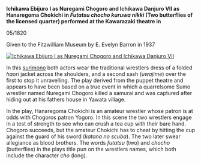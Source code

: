**Ichikawa Ebijuro I as Nuregami Chogoro and Ichikawa Danjuro VII as Hanaregoma Chokichi in _Futatsu chocho kuruwa nikki_ (Two butterflies of the licensed quarter) performed at the Kawarazaki theatre in**

05/1820

Given to the Fitzwilliam Museum by E. Evelyn Barron in 1937

[![Ichikawa Ebijuro I as Nuregami Chogoro and Ichikawa Danjuro VII ](P.488-1937_small.jpg)](KUN/kunp488.htm)

In this [surimono](textP.htm) both actors wear the traditional wrestlers dress of a folded _haori_ jacket across the shoulders, and a second sash (_uwajime_) over the first to stop it unravelling. The play derived from the puppet theatre and appears to have been based on a true event in which a quarrelsome Sumo wrestler named Nuregami Chogoro killed a samurai and was captured after hiding out at his fathers house in Yawata village.

In the play, Hanaregoma Chokichi is an amateur wrestler whose patron is at odds with Chogoros patron Yogoro. In this scene the two wrestlers engage in a test of strength to see who can crush a tea cup with their bare hand. Chogoro succeeds, but the amateur Chokichi has to cheat by hitting the cup against the guard of his sword (_katana no scuba_). The two later swear allegiance as blood brothers. The words _futatsu_ (two) and _chocho_ (butterflies) in the plays title pun on the wrestlers names, which both include the character _cho_ (long).
